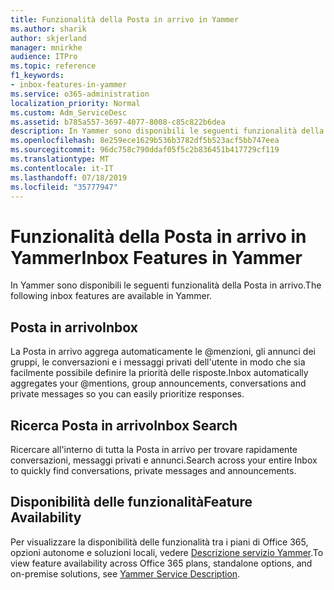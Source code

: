 ```yaml
---
title: Funzionalità della Posta in arrivo in Yammer
ms.author: sharik
author: skjerland
manager: mnirkhe
audience: ITPro
ms.topic: reference
f1_keywords:
- inbox-features-in-yammer
ms.service: o365-administration
localization_priority: Normal
ms.custom: Adm_ServiceDesc
ms.assetid: b785a557-3697-4077-8008-c85c822b6dea
description: In Yammer sono disponibili le seguenti funzionalità della Posta in arrivo.
ms.openlocfilehash: 8e259ece1629b536b3782df5b523acf5bb747eea
ms.sourcegitcommit: 96dc758c790ddaf05f5c2b836451b417729cf119
ms.translationtype: MT
ms.contentlocale: it-IT
ms.lasthandoff: 07/18/2019
ms.locfileid: "35777947"
---
```

# <a name="inbox-features-in-yammer"></a><span data-ttu-id="fd0be-103">Funzionalità della Posta in arrivo in Yammer</span><span class="sxs-lookup"><span data-stu-id="fd0be-103">Inbox Features in Yammer</span></span>

<span data-ttu-id="fd0be-104">In Yammer sono disponibili le seguenti funzionalità della Posta in arrivo.</span><span class="sxs-lookup"><span data-stu-id="fd0be-104">The following inbox features are available in Yammer.</span></span>
  
## <a name="inbox"></a><span data-ttu-id="fd0be-105">Posta in arrivo</span><span class="sxs-lookup"><span data-stu-id="fd0be-105">Inbox</span></span>
<span data-ttu-id="fd0be-106"><a name="bkmk_Inbox"> </a></span><span class="sxs-lookup"><span data-stu-id="fd0be-106"></span></span>

<span data-ttu-id="fd0be-107">La Posta in arrivo aggrega automaticamente le @menzioni, gli annunci dei gruppi, le conversazioni e i messaggi privati dell'utente in modo che sia facilmente possibile definire la priorità delle risposte.</span><span class="sxs-lookup"><span data-stu-id="fd0be-107">Inbox automatically aggregates your @mentions, group announcements, conversations and private messages so you can easily prioritize responses.</span></span>
  
## <a name="inbox-search"></a><span data-ttu-id="fd0be-108">Ricerca Posta in arrivo</span><span class="sxs-lookup"><span data-stu-id="fd0be-108">Inbox Search</span></span>
<span data-ttu-id="fd0be-109"><a name="bkmk_InboxSearch"> </a></span><span class="sxs-lookup"><span data-stu-id="fd0be-109"></span></span>

<span data-ttu-id="fd0be-110">Ricercare all'interno di tutta la Posta in arrivo per trovare rapidamente conversazioni, messaggi privati e annunci.</span><span class="sxs-lookup"><span data-stu-id="fd0be-110">Search across your entire Inbox to quickly find conversations, private messages and announcements.</span></span>
  
## <a name="feature-availability"></a><span data-ttu-id="fd0be-111">Disponibilità delle funzionalità</span><span class="sxs-lookup"><span data-stu-id="fd0be-111">Feature Availability</span></span>
<span data-ttu-id="fd0be-112"><a name="bkmk_InboxSearch"> </a></span><span class="sxs-lookup"><span data-stu-id="fd0be-112"></span></span>

<span data-ttu-id="fd0be-113">Per visualizzare la disponibilità delle funzionalità tra i piani di Office 365, opzioni autonome e soluzioni locali, vedere [Descrizione servizio Yammer](yammer-service-description.md).</span><span class="sxs-lookup"><span data-stu-id="fd0be-113">To view feature availability across Office 365 plans, standalone options, and on-premise solutions, see [Yammer Service Description](yammer-service-description.md).</span></span>
  

